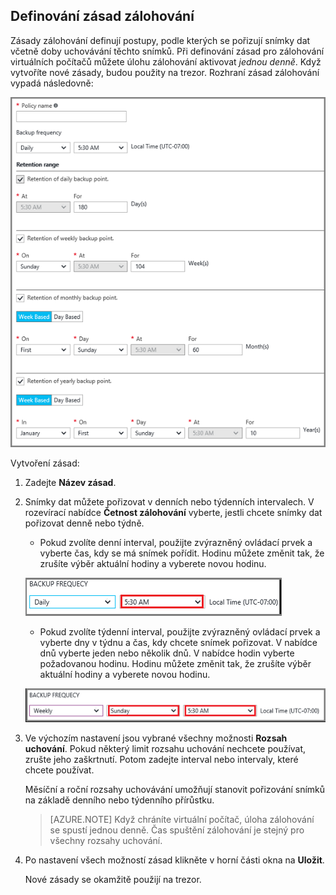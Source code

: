 ## Definování zásad zálohování

Zásady zálohování definují postupy, podle kterých se pořizují snímky dat včetně doby uchovávání těchto snímků. Při definování zásad pro zálohování virtuálních počítačů můžete úlohu zálohování aktivovat *jednou denně*. Když vytvoříte nové zásady, budou použity na trezor. Rozhraní zásad zálohování vypadá následovně:

![Zásady zálohování](./media/backup-create-policy-for-vms/backup-policy.png)

Vytvoření zásad:

1. Zadejte **Název zásad**.

2. Snímky dat můžete pořizovat v denních nebo týdenních intervalech. V rozevírací nabídce **Četnost zálohování** vyberte, jestli chcete snímky dat pořizovat denně nebo týdně.

    - Pokud zvolíte denní interval, použijte zvýrazněný ovládací prvek a vyberte čas, kdy se má snímek pořídit. Hodinu můžete změnit tak, že zrušíte výběr aktuální hodiny a vyberete novou hodinu.

    ![Zásady pro denní zálohování](./media/backup-create-policy-for-vms/backup-policy-daily.png) <br/>

    - Pokud zvolíte týdenní interval, použijte zvýrazněný ovládací prvek a vyberte dny v týdnu a čas, kdy chcete snímek pořizovat. V nabídce dnů vyberte jeden nebo několik dnů. V nabídce hodin vyberte požadovanou hodinu. Hodinu můžete změnit tak, že zrušíte výběr aktuální hodiny a vyberete novou hodinu.

    ![Zásady pro týdenní zálohování](./media/backup-create-policy-for-vms/backup-policy-weekly.png)

3. Ve výchozím nastavení jsou vybrané všechny možnosti **Rozsah uchování**. Pokud některý limit rozsahu uchování nechcete používat, zrušte jeho zaškrtnutí. Potom zadejte interval nebo intervaly, které chcete používat.

    Měsíční a roční rozsahy uchovávání umožňují stanovit pořizování snímků na základě denního nebo týdenního přírůstku.

    >[AZURE.NOTE] Když chráníte virtuální počítač, úloha zálohování se spustí jednou denně. Čas spuštění zálohování je stejný pro všechny rozsahy uchování.

4. Po nastavení všech možností zásad klikněte v horní části okna na **Uložit**.

    Nové zásady se okamžitě použijí na trezor.



<!--HONumber=Aug16_HO4-->



